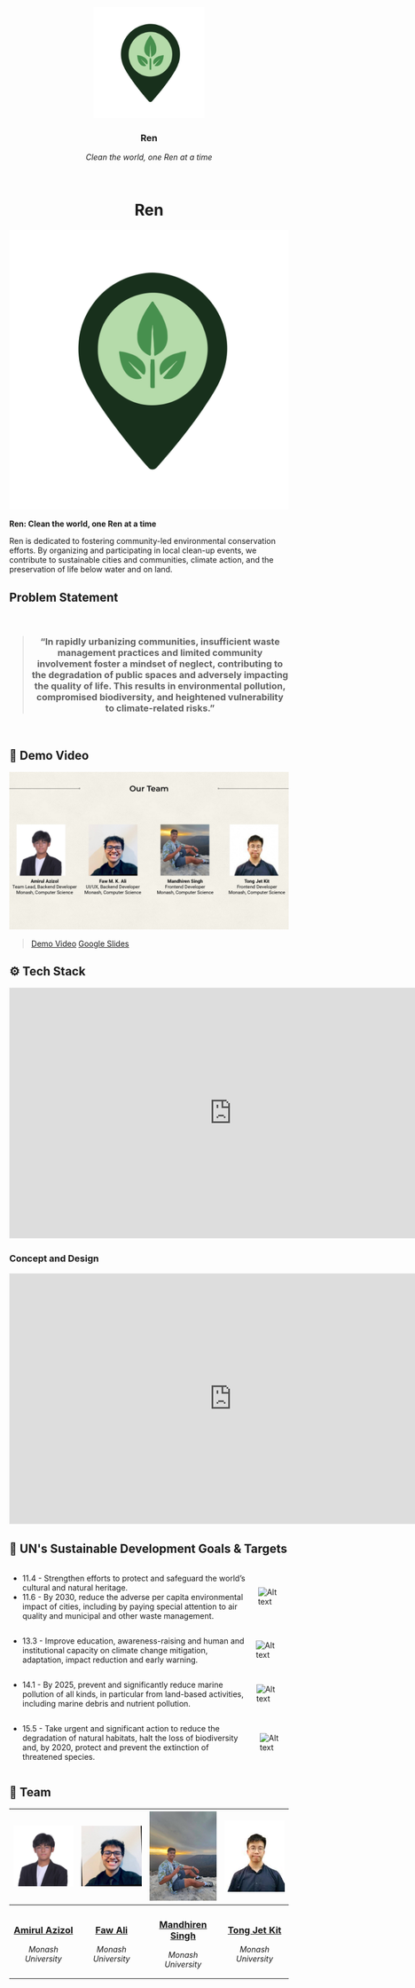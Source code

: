 <br>
<div align="center">
    <div>
        <img width="200px" src="./assets/img/ren-01.svg"/>
    </div>
    <div>
            <h3><b>Ren</b></h3>
            <p><i>Clean the world, one Ren at a time</i></p>
    </div>
</div>
<br>
<h1 align="center">Ren</h1>

![Ren](./assets/img/ren-01.svg)

**Ren: Clean the world, one Ren at a time**

Ren is dedicated to fostering community-led environmental conservation efforts. By organizing and participating in local clean-up events, we contribute to sustainable cities and communities, climate action, and the preservation of life below water and on land.

## Problem Statement

<br/>
<blockquote align='center'>
<h3>

“In rapidly urbanizing communities, insufficient waste management practices and limited community involvement foster a mindset of neglect, contributing to the degradation of public spaces and adversely impacting the quality of life. This results in environmental pollution, compromised biodiversity, and heightened vulnerability to climate-related risks.”

</h3>
</blockquote>
<br/>

## 🎥 Demo Video

<a href="https://youtu.be/peDNWLrffIQ"><img src="./assets/img/team.jpg" /></a>

> [Demo Video](https://youtu.be/mnYzlIxVN4I?si=hUYf9hVyakEn33Cr)
> [Google Slides](https://docs.google.com/presentation/d/1KD51l2Smz3Vg_TAuSgiEwv6Ur_HQJ-d1zIMmJcQMz-4/edit?usp=sharing)

## ⚙ Tech Stack

<iframe style="border: 1px solid rgba(0, 0, 0, 0.1);" width="800" height="450" src="https://www.figma.com/embed?embed_host=share&url=https%3A%2F%2Fwww.figma.com%2Ffile%2FOCN868Ksh00OMSRZJHpihg%2FArchitecture%3Ftype%3Ddesign%26mode%3Ddesign%26t%3DoONB37hW6k5lBAQy-1" allowfullscreen></iframe>

### Concept and Design

<iframe style="border: 1px solid rgba(0, 0, 0, 0.1);" width="800" height="450" src="https://www.figma.com/embed?embed_host=share&url=https%3A%2F%2Fwww.figma.com%2Ffile%2FsRJzesVDWOooZJEUlnqQRr%2FLow-and-High-Fidelity-Mockup%3Ftype%3Ddesign%26mode%3Ddesign%26t%3DoONB37hW6k5lBAQy-1" allowfullscreen></iframe>

## 🎯 UN's Sustainable Development Goals & Targets

<div style="display: flex; align-items: center;">
    <div>
        <ul>
            <li>11.4 - Strengthen efforts to protect and safeguard the world’s cultural and natural heritage.</li>
            <li>11.6 - By 2030, reduce the adverse per capita environmental impact of cities, including by paying special attention to air quality and municipal and other waste management.</li>
        </ul>
    </div>
    <img width="150px" src="11_SDG_MakeEveryDayCount_Gifs_GDU.gif" alt="Alt text" style="margin-left: 20px;">
</div>

<div style="display: flex; align-items: center;">
    <div>
        <ul>
            <li>13.3 - Improve education, awareness-raising and human and institutional capacity on climate change mitigation, adaptation, impact reduction and early warning.</li>
        </ul>
    </div>
    <img width="150px" src="13_SDG_MakeEveryDayCount_Gifs_GDU.gif" alt="Alt text" style="margin-left: 20px;">
</div>

<div style="display: flex; align-items: center;">
    <div>
        <ul>
            <li>14.1 - By 2025, prevent and significantly reduce marine pollution of all kinds, in particular from land-based activities, including marine debris and nutrient pollution.</li>
        </ul>
    </div>
    <img width="150px" src="14_SDG_MakeEveryDayCount_Gifs_GDU.gif" alt="Alt text" style="margin-left: 20px;">
</div>

<div style="display: flex; align-items: center;">
    <div>
        <ul>
            <li>15.5 - Take urgent and significant action to reduce the degradation of natural habitats, halt the loss of biodiversity and, by 2020, protect and prevent the extinction of threatened species.</li>
        </ul>
    </div>
    <img width="150px" src="15_SDG_MakeEveryDayCount_Gifs_GDU.gif" alt="Alt text" style="margin-left: 20px;">
</div>

## 👥 Team
| <a href="https://github.com/brightcosmo"><img width="180px" src="./assets/img/amirul.png" alt=""/></a> | <a href="https://github.com/faw01"><img width="180px" src="./assets/img/faw.png" alt=""/></a> | <a href="https://github.com/Dhirennn"><img width="180px" src="./assets/img/dhiren.png" alt=""/></a> | <a href="https://github.com/TongJetKit"><img width="180px" src="./assets/img/jet.png" alt=""/></a> |
| ---------------------------------------------------------------------------------------------------------------------------------------------------------------------------------------------------------------------------------- | ----------------------------------------------------------------------------------------------------------------------------------------------------------------------------------------------------------------------------------- | -------------------------------------------------------------------------------------------------------------------------------------------------------------------------------------------------------------------------- | ----------------------------------------------------------------------------------------------------------------------------------------------------------------------------------------------------------------------------- |
| <div align="center"><h3><b><a href="https://github.com/brightcosmo">Amirul Azizol</a></b></h3><p><i>Monash University</i></p></div>                                                                               | <div align="center"><h3><b><a href="https://github.com/faw01">Faw Ali</a></b></h3></a><p><i>Monash University</i></p></div>                                                                          | <div align="center"><h3><b><a href="https://github.com/Dhirennn">Mandhiren Singh</a></b></h3></a><p><i>Monash University</i></p></div></a>                                                               | <div align="center"><h3><b><a href="https://github.com/TongJetKit">Tong Jet Kit</a></b></h3></a><p><i>Monash University</i></p></div>                                                                            |
